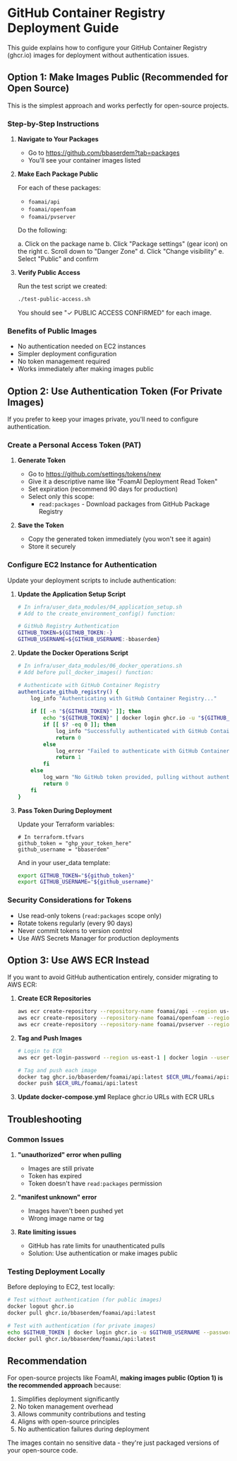 # GitHub Container Registry Deployment Guide

This guide explains how to configure your GitHub Container Registry (ghcr.io) images for deployment without authentication issues.

## Option 1: Make Images Public (Recommended for Open Source)

This is the simplest approach and works perfectly for open-source projects.

### Step-by-Step Instructions

1. **Navigate to Your Packages**
   - Go to https://github.com/bbaserdem?tab=packages
   - You'll see your container images listed

2. **Make Each Package Public**
   
   For each of these packages:
   - `foamai/api`
   - `foamai/openfoam`
   - `foamai/pvserver`
   
   Do the following:
   
   a. Click on the package name
   b. Click "Package settings" (gear icon) on the right
   c. Scroll down to "Danger Zone"
   d. Click "Change visibility"
   e. Select "Public" and confirm

3. **Verify Public Access**
   
   Run the test script we created:
   ```bash
   ./test-public-access.sh
   ```
   
   You should see "✓ PUBLIC ACCESS CONFIRMED" for each image.

### Benefits of Public Images
- No authentication needed on EC2 instances
- Simpler deployment configuration
- No token management required
- Works immediately after making images public

## Option 2: Use Authentication Token (For Private Images)

If you prefer to keep your images private, you'll need to configure authentication.

### Create a Personal Access Token (PAT)

1. **Generate Token**
   - Go to https://github.com/settings/tokens/new
   - Give it a descriptive name like "FoamAI Deployment Read Token"
   - Set expiration (recommend 90 days for production)
   - Select only this scope:
     - `read:packages` - Download packages from GitHub Package Registry

2. **Save the Token**
   - Copy the generated token immediately (you won't see it again)
   - Store it securely

### Configure EC2 Instance for Authentication

Update your deployment scripts to include authentication:

1. **Update the Application Setup Script**
   ```bash
   # In infra/user_data_modules/04_application_setup.sh
   # Add to the create_environment_config() function:
   
   # GitHub Registry Authentication
   GITHUB_TOKEN=${GITHUB_TOKEN:-}
   GITHUB_USERNAME=${GITHUB_USERNAME:-bbaserdem}
   ```

2. **Update the Docker Operations Script**
   ```bash
   # In infra/user_data_modules/06_docker_operations.sh
   # Add before pull_docker_images() function:
   
   # Authenticate with GitHub Container Registry
   authenticate_github_registry() {
       log_info "Authenticating with GitHub Container Registry..."
       
       if [[ -n "${GITHUB_TOKEN}" ]]; then
           echo "${GITHUB_TOKEN}" | docker login ghcr.io -u "${GITHUB_USERNAME}" --password-stdin
           if [[ $? -eq 0 ]]; then
               log_info "Successfully authenticated with GitHub Container Registry"
               return 0
           else
               log_error "Failed to authenticate with GitHub Container Registry"
               return 1
           fi
       else
           log_warn "No GitHub token provided, pulling without authentication"
           return 0
       fi
   }
   ```

3. **Pass Token During Deployment**
   
   Update your Terraform variables:
   ```hcl
   # In terraform.tfvars
   github_token = "ghp_your_token_here"
   github_username = "bbaserdem"
   ```
   
   And in your user_data template:
   ```bash
   export GITHUB_TOKEN="${github_token}"
   export GITHUB_USERNAME="${github_username}"
   ```

### Security Considerations for Tokens

- Use read-only tokens (`read:packages` scope only)
- Rotate tokens regularly (every 90 days)
- Never commit tokens to version control
- Use AWS Secrets Manager for production deployments

## Option 3: Use AWS ECR Instead

If you want to avoid GitHub authentication entirely, consider migrating to AWS ECR:

1. **Create ECR Repositories**
   ```bash
   aws ecr create-repository --repository-name foamai/api --region us-east-1
   aws ecr create-repository --repository-name foamai/openfoam --region us-east-1
   aws ecr create-repository --repository-name foamai/pvserver --region us-east-1
   ```

2. **Tag and Push Images**
   ```bash
   # Login to ECR
   aws ecr get-login-password --region us-east-1 | docker login --username AWS --password-stdin $ECR_URL
   
   # Tag and push each image
   docker tag ghcr.io/bbaserdem/foamai/api:latest $ECR_URL/foamai/api:latest
   docker push $ECR_URL/foamai/api:latest
   ```

3. **Update docker-compose.yml**
   Replace ghcr.io URLs with ECR URLs

## Troubleshooting

### Common Issues

1. **"unauthorized" error when pulling**
   - Images are still private
   - Token has expired
   - Token doesn't have `read:packages` permission

2. **"manifest unknown" error**
   - Images haven't been pushed yet
   - Wrong image name or tag

3. **Rate limiting issues**
   - GitHub has rate limits for unauthenticated pulls
   - Solution: Use authentication or make images public

### Testing Deployment Locally

Before deploying to EC2, test locally:

```bash
# Test without authentication (for public images)
docker logout ghcr.io
docker pull ghcr.io/bbaserdem/foamai/api:latest

# Test with authentication (for private images)
echo $GITHUB_TOKEN | docker login ghcr.io -u $GITHUB_USERNAME --password-stdin
docker pull ghcr.io/bbaserdem/foamai/api:latest
```

## Recommendation

For open-source projects like FoamAI, **making images public (Option 1) is the recommended approach** because:

1. Simplifies deployment significantly
2. No token management overhead
3. Allows community contributions and testing
4. Aligns with open-source principles
5. No authentication failures during deployment

The images contain no sensitive data - they're just packaged versions of your open-source code. 
